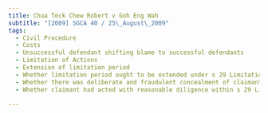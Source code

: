 ```yaml
---
title: Chua Teck Chew Robert v Goh Eng Wah 
subtitle: "[2009] SGCA 40 / 25\_August\_2009"
tags:
  - Civil Procedure
  - Costs
  - Unsuccessful defendant shifting blame to successful defendants
  - Limitation of Actions
  - Extension of limitation period
  - Whether limitation period ought to be extended under s 29 Limitation Act (Cap 163, 1996 Rev Ed)
  - Whether there was deliberate and fraudulent concealment of claimant\'s right
  - Whether claimant had acted with reasonable diligence within s 29 Limitation Act (Cap 163, 1996 Rev Ed)

---
```


